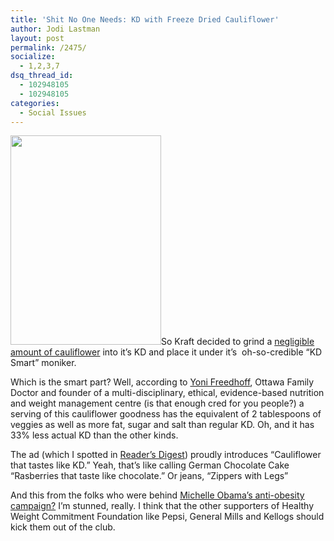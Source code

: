 ```yaml
---
title: 'Shit No One Needs: KD with Freeze Dried Cauliflower'
author: Jodi Lastman
layout: post
permalink: /2475/
socialize:
  - 1,2,3,7
dsq_thread_id:
  - 102948105
  - 102948105
categories:
  - Social Issues
---
```

<a rel="attachment wp-att-2474" href="http://hypenotic.com/blog/2475/2475/attachment/screen-shot-2010-05-31-at-4-40-08-pm"><img class="alignleft size-full wp-image-2474" title="Screen shot 2010-05-31 at 4.40.08 PM" src="http://hypenotic.com/wordpress/wp-content/uploads/2010/05/Screen-shot-2010-05-31-at-4.40.08-PM.png" alt="" width="241" height="335" /></a>So Kraft decided to grind a [negligible amount of cauliflower][1] into it&#8217;s KD and place it under it&#8217;s  oh-so-credible &#8220;KD Smart&#8221; moniker.

Which is the smart part? Well, according to [Yoni Freedhoff][2], Ottawa Family Doctor and founder of a multi-disciplinary, ethical, evidence-based nutrition and weight management centre (is that enough cred for you people?) a serving of this cauliflower goodness has the equivalent of 2 tablespoons of veggies as well as more fat, sugar and salt than regular KD. Oh, and it has 33% less actual KD than the other kinds.

The ad (which I spotted in [Reader&#8217;s Digest][3]) proudly introduces &#8220;Cauliflower that tastes like KD.&#8221; Yeah, that&#8217;s like calling German Chocolate Cake &#8220;Rasberries that taste like chocolate.&#8221; Or jeans, &#8220;Zippers with Legs&#8221;

And this from the folks who were behind [Michelle Obama&#8217;s anti-obesity campaign?][4] I&#8217;m stunned, really. I think that the other supporters of Healthy Weight Commitment Foundation like Pepsi, General Mills and Kellogs should kick them out of the club.

 [1]: http://www.weightymatters.ca/2010/05/badvertising-kd-smart-thinks-youre-kd.html
 [2]: http://www.blogger.com/profile/15855979454844538601
 [3]: http://www.google.ca/search?hl=en&client=safari&rls=en&ei=0iEETJj0Ao-ANsKE0Ts&sa=X&oi=spell&resnum=0&ct=result&cd=1&ved=0CBsQBSgA&q=reader%27s+digest&spell=1
 [4]: http://www.businessweek.com/news/2010-05-17/kraft-pepsico-pledge-to-aid-first-lady-s-campaign-update1-.html